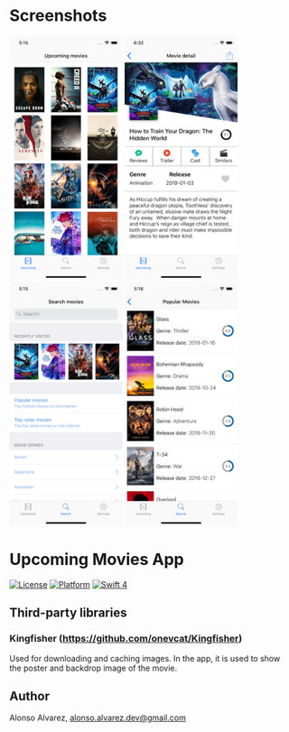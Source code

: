 # Screenshots

<img src="Screenshots/Home.png" width=200 height=433> <img src="Screenshots/Detail.png" width=200 height=433>
<img src="Screenshots/Search.png" width=200 height=433> <img src="Screenshots/SearchResult.png" width=200 height=433>

# Upcoming Movies App

[![License](https://img.shields.io/cocoapods/l/DLAutoSlidePageViewController.svg?style=flat)]()
[![Platform](https://img.shields.io/cocoapods/p/DLAutoSlidePageViewController.svg?style=flat)]()
[![Swift 4](https://img.shields.io/badge/Swift-4-orange.svg?style=flat)](https://developer.apple.com/swift/)

## Third-party libraries

### Kingfisher (https://github.com/onevcat/Kingfisher)
Used for downloading and caching images. In the app, it is used to show the poster and backdrop image of the movie.

## Author

Alonso Alvarez, alonso.alvarez.dev@gmail.com
